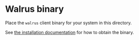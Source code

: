 # Walrus binary

Place the `walrus` client binary for your system in this directory.

See [the installation documentation](https://docs.walrus.site/usage/setup.html#installation) for how
to obtain the binary.
